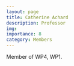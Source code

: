 ```yaml
---
layout: page
title: Catherine Achard
description: Professor
img:
importance: 8
category: Members
---
```


Member of WP4, WP1.
